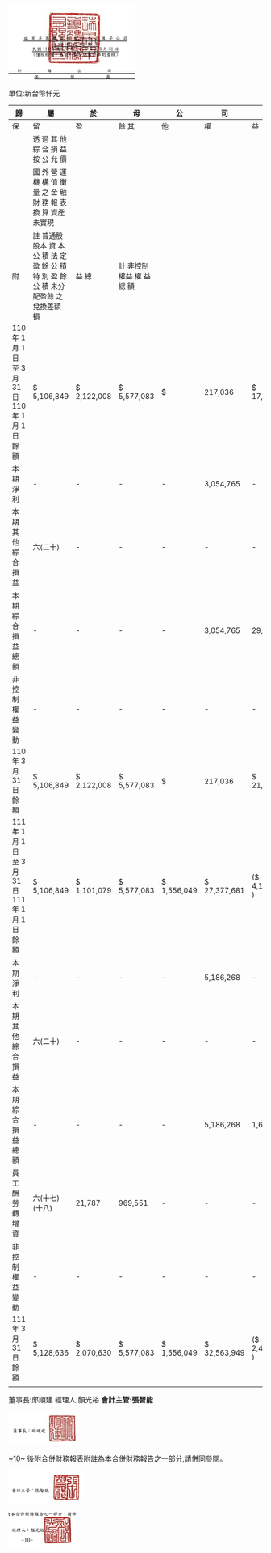 

![0_image_0.png](0_image_0.png)

單位:新台幣仟元

| 歸                                                 | 屬                                                                                     | 於          | 母                        | 公          | 司           | 業             | 主             | 之           | 權           | 益        |              |              |
|----------------------------------------------------|----------------------------------------------------------------------------------------|-------------|---------------------------|-------------|--------------|----------------|----------------|--------------|--------------|-----------|--------------|--------------|
| 保                                                 | 留                                                                                     | 盈          | 餘 其                     | 他          | 權           | 益             |                |              |              |           |              |              |
|                                                    | 透 過 其 他 綜 合 損 益 按 公 允 價                                                    |             |                           |             |              |                |                |              |              |           |              |              |
|                                                    | 國 外 營 運 機 構 值 衡 量 之 金 融 財 務 報 表 換 算 資產未實現                       |             |                           |             |              |                |                |              |              |           |              |              |
| 附                                                 | 註 普通股股本 資 本 公 積 法 定 盈 餘 公 積 特 別 盈 餘 公 積 未分配盈餘 之兌換差額 損 | 益 總       | 計 非控制權益 權 益 總 額 |             |              |                |                |              |              |           |              |              |
| 110 年 1 月 1 日至 3 月 31 日 110 年 1 月 1 日餘額 | $ 5,106,849                                                                            | $ 2,122,008 | $ 5,577,083               | $           | 217,036      | $ 17,992,154   | ($ 2,940,958 ) | $ 1,384,909  | $ 29,459,081 | $         | 9,665        | $ 29,468,746 |
| 本期淨利                                           | -                                                                                      | -           | -                         | -           | 3,054,765    | -              | -              | 3,054,765    | 6            | 3,054,771 |              |              |
| 本期其他綜合損益                                   | 六(二十)                                                                               | -           | -                         | -           | -            | -              | 29,189         | 572,921      | 602,110      | -         | 602,110      |              |
| 本期綜合損益總額                                   | -                                                                                      | -           | -                         | -           | 3,054,765    | 29,189         | 572,921        | 3,656,875    | 6            | 3,656,881 |              |              |
| 非控制權益變動                                     | -                                                                                      | -           | -                         | -           | -            | -              | -              | -            | (            | 44 ) (    | 44 )         |              |
| 110 年 3 月 31 日餘額                              | $ 5,106,849                                                                            | $ 2,122,008 | $ 5,577,083               | $           | 217,036      | $ 21,046,919   | ($ 2,911,769 ) | $ 1,957,830  | $ 33,115,956 | $         | 9,627        | $ 33,125,583 |
| 111 年 1 月 1 日至 3 月 31 日 111 年 1 月 1 日餘額 | $ 5,106,849                                                                            | $ 1,101,079 | $ 5,577,083               | $ 1,556,049 | $ 27,377,681 | ($ 4,156,871 ) | $ 2,380,781    | $ 38,942,651 | $            | 9,673     | $ 38,952,324 |              |
| 本期淨利                                           | -                                                                                      | -           | -                         | -           | 5,186,268    | -              | -              | 5,186,268    | 14           | 5,186,282 |              |              |
| 本期其他綜合損益                                   | 六(二十)                                                                               | -           | -                         | -           | -            | -              | 1,681,693      | (            | 342,438 )    | 1,339,255 | -            | 1,339,255    |
| 本期綜合損益總額                                   | -                                                                                      | -           | -                         | -           | 5,186,268    | 1,681,693      | (              | 342,438 )    | 6,525,523    | 14        | 6,525,537    |              |
| 員工酬勞轉增資                                     | 六(十七)(十八)                                                                         | 21,787      | 969,551                   | -           | -            | -              | -              | -            | 991,338      | -         | 991,338      |              |
| 非控制權益變動                                     | -                                                                                      | -           | -                         | -           | -            | -              | -              | -            | (            | 46 ) (    | 46 )         |              |
| 111 年 3 月 31 日餘額                              | $ 5,128,636                                                                            | $ 2,070,630 | $ 5,577,083               | $ 1,556,049 | $ 32,563,949 | ($ 2,475,178 ) | $ 2,038,343    | $ 46,459,512 | $            | 9,641     | $ 46,469,153 |              |
|                                                    |                                                                                        |             |                           |             |              |                |                |              |              |           |              |              |

董事長:邱順建 經理人:顏光裕 **會計主管:張智能**

![0_image_2.png](0_image_2.png)

 ~10~ 
後附合併財務報表附註為本合併財務報告之一部分,請併同參閱。

![0_image_1.png](0_image_1.png)

![0_image_3.png](0_image_3.png)

